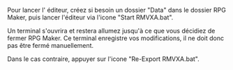Pour lancer l' éditeur, créez si besoin un dossier "Data" dans le dossier RPG Maker,
puis lancer l'éditeur via l'icone "Start RMVXA.bat".

Un terminal s'ouvrira et restera allumez jusqu'à ce que vous décidiez de fermer RPG Maker.
Ce terminal enregistre vos modifications, il ne doit donc pas être fermé manuellement.

Dans le cas contraire, appuyer sur l'icone "Re-Export RMVXA.bat".

